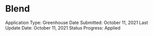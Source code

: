 # Blend

Application Type: Greenhouse
Date Submitted: October 11, 2021
Last Update Date: October 11, 2021
Status Progress: Applied